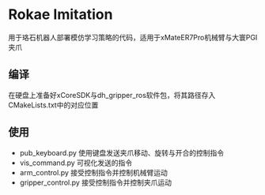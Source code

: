 # Rokae Imitation

用于珞石机器人部署模仿学习策略的代码，适用于xMateER7Pro机械臂与大寰PGI夹爪

## 编译

在硬盘上准备好xCoreSDK与dh_gripper_ros软件包，将其路径存入CMakeLists.txt中的对应位置

## 使用

- pub_keyboard.py 使用键盘发送夹爪移动、旋转与开合的控制指令
- vis_command.py 可视化发送的指令
- arm_control.py 接受控制指令并控制机械臂运动
- gripper_control.py 接受控制指令并控制夹爪运动
